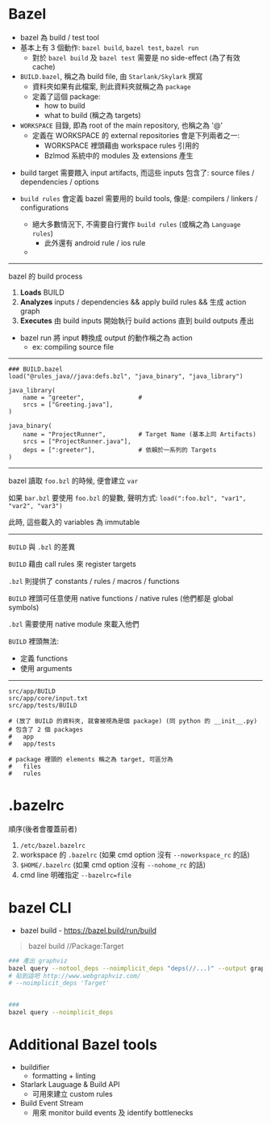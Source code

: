 # Bazel

- bazel 為 build / test tool
- 基本上有 3 個動作: `bazel build`, `bazel test`, `bazel run`
    - 對於 `bazel build` 及 `bazel test` 需要是 no side-effect (為了有效 cache)
- `BUILD.bazel`, 稱之為 build file, 由 `Starlank/Skylark` 撰寫
    - 資料夾如果有此檔案, 則此資料夾就稱之為 `package`
    - 定義了這個 package:
        - how to build
        - what to build (稱之為 targets)
- `WORKSPACE` 目錄, 即為 root of the main repository, 也稱之為 '@'
    - 定義在 WORKSPACE 的 external repositories 會是下列兩者之一:
        - WORKSPACE 裡頭藉由 workspace rules 引用的
        - Bzlmod 系統中的 modules 及 extensions 產生

* build target 需要餵入 input artifacts, 而這些 inputs 包含了: source files / dependencies / options

* `build rules` 會定義 bazel 需要用的 build tools, 像是: compilers / linkers / configurations
    * 絕大多數情況下, 不需要自行實作 `build rules` (或稱之為 `Language rules`)
        * 此外還有 android rule / ios rule
    * 

---

bazel 的 build process

1. **Loads** BUILD
2. **Analyzes** inputs / dependencies && apply build rules && 生成 action graph
3. **Executes** 由 build inputs 開始執行 build actions 直到 build outputs 產出

- bazel run 將 input 轉換成 output 的動作稱之為 action
    - ex: compiling source file

---


```bzl
### BUILD.bazel
load("@rules_java//java:defs.bzl", "java_binary", "java_library")

java_library(
    name = "greeter",               # 
    srcs = ["Greeting.java"],
)

java_binary(
    name = "ProjectRunner",         # Target Name (基本上同 Artifacts)
    srcs = ["ProjectRunner.java"],
    deps = [":greeter"],            # 依賴於一系列的 Targets
)
```

---

bazel 讀取 `foo.bzl` 的時候, 便會建立 `var`

如果 `bar.bzl` 要使用 `foo.bzl` 的變數, 聲明方式: `load(":foo.bzl", "var1", "var2", "var3")`

此時, 這些載入的 variables 為 immutable

---

`BUILD` 與 `.bzl` 的差異

`BUILD` 藉由 call rules 來 register targets

`.bzl` 則提供了 constants / rules / macros / functions

`BUILD` 裡頭可任意使用 native functions / native rules (他們都是 global symbols)

`.bzl` 需要使用 native module 來載入他們

`BUILD` 裡頭無法:

- 定義 functions
- 使用 arguments

---

```
src/app/BUILD
src/app/core/input.txt
src/app/tests/BUILD

# (放了 BUILD 的資料夾, 就會被視為是個 package) (同 python 的 __init__.py)
# 包含了 2 個 packages
#   app
#   app/tests

# package 裡頭的 elements 稱之為 target, 可區分為
#   files
#   rules
```


# .bazelrc

順序(後者會覆蓋前者)

1. `/etc/bazel.bazelrc`
2. workspace 的 `.bazelrc` (如果 cmd option 沒有 `--noworkspace_rc` 的話)
3. `$HOME/.bazelrc` (如果 cmd option 沒有 `--nohome_rc` 的話)
4. cmd line 明確指定 `--bazelrc=file`


# bazel CLI

- bazel build - https://bazel.build/run/build

> bazel build //Package:Target

```bash
### 產出 graphviz
bazel query --notool_deps --noimplicit_deps "deps(//...)" --output graph
# 貼到這吧 http://www.webgraphviz.com/
# --noimplicit_deps 'Target'


### 
bazel query --noimplicit_deps
```


# Additional Bazel tools

- buildifier
    - formatting + linting
- Starlark Lauguage & Build API
    - 可用來建立 custom rules
- Build Event Stream
    - 用來 monitor build events 及 identify bottlenecks
